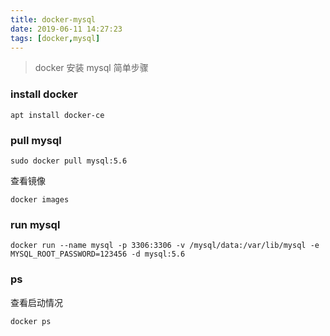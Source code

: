 ```yaml
---
title: docker-mysql
date: 2019-06-11 14:27:23
tags: [docker,mysql]
---
```


> docker 安装 mysql 简单步骤

### install docker
```
apt install docker-ce
```

### pull mysql
```
sudo docker pull mysql:5.6
```
查看镜像
```
docker images
```
### run mysql

```
docker run --name mysql -p 3306:3306 -v /mysql/data:/var/lib/mysql -e MYSQL_ROOT_PASSWORD=123456 -d mysql:5.6
```
### ps

查看启动情况

```
docker ps 
```

<!--more-->